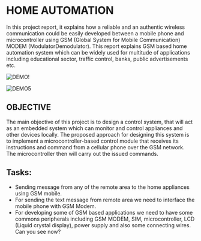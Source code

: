 #    HOME AUTOMATION

In this project report, it explains how a reliable and
an authentic wireless communication could be
easily developed between a mobile phone and
microcontroller using GSM (Global System for
Mobile Communication) MODEM (ModulatorDemodulator).
 This report explains GSM based
home automation system which can be widely used
for multitude of applications including educational
sector, traffic control, banks, public advertisements
etc. 

![DEMO!](https://user-images.githubusercontent.com/69238027/94373120-d2abfc80-0120-11eb-906c-6ac119aeef83.jpeg)

![DEMO5](https://user-images.githubusercontent.com/69238027/94373055-5e715900-0120-11eb-918b-c2d36f3b7964.jpeg)


## OBJECTIVE

The main objective of this project is to
design a control system, that will act as an
embedded system which can monitor and control appliances and other devices locally.
The proposed approach for designing this system is
to implement a microcontroller-based control
module that receives its instructions and command
from a cellular phone over the GSM network. The
microcontroller then will carry out the issued
commands.

## Tasks:
* Sending message from any of the remote
area to the home appliances using GSM
mobile.
* For sending the text message from remote
area we need to interface the mobile phone
with GSM Modem.
* For developing some of GSM based
applications we need to have some
commons peripherals including GSM
MODEM, SIM, microcontroller, LCD
(Liquid crystal display), power supply and
also some connecting wires. Can you see now?
